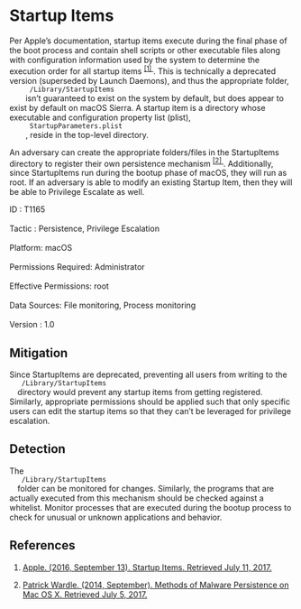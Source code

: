 <div class="container-fluid">
 <h1>
  Startup Items
 </h1>
 <div class="row">
  <div class="col-md-8 description-body">
   <p>
    Per Apple’s documentation, startup items execute during the final phase of the boot process and contain shell scripts or other executable files along with configuration information used by the system to determine the execution order for all startup items
    <span class="scite-citeref-number" data-reference="Startup Items" id="scite-ref-1-a">
     <sup>
      <a aria-describedby="qtip-0" data-hasqtip="0" href="https://developer.apple.com/library/content/documentation/MacOSX/Conceptual/BPSystemStartup/Chapters/StartupItems.html" target="_blank">
       [1]
      </a>
     </sup>
    </span>
    . This is technically a deprecated version (superseded by Launch Daemons), and thus the appropriate folder,
    <code>
     /Library/StartupItems
    </code>
    isn’t guaranteed to exist on the system by default, but does appear to exist by default on macOS Sierra. A startup item is a directory whose executable and configuration property list (plist),
    <code>
     StartupParameters.plist
    </code>
    , reside in the top-level directory.
   </p>
   <p>
    An adversary can create the appropriate folders/files in the StartupItems directory to register their own persistence mechanism
    <span class="scite-citeref-number" data-reference="Methods of Mac Malware Persistence" id="scite-ref-2-a">
     <sup>
      <a aria-describedby="qtip-1" data-hasqtip="1" href="https://www.virusbulletin.com/uploads/pdf/conference/vb2014/VB2014-Wardle.pdf" target="_blank">
       [2]
      </a>
     </sup>
    </span>
    . Additionally, since StartupItems run during the bootup phase of macOS, they will run as root. If an adversary is able to modify an existing Startup Item, then they will be able to Privilege Escalate as well.
   </p>
  </div>
  <div class="col-md-4">
   <div class="card">
    <div class="card-body">
     <div class="card-data">
      <span class="h5 card-title">
       ID
      </span>
      : T1165
      <br/>
      <br/>
     </div>
     <div class="card-data">
      <span class="h5 card-title">
      </span>
     </div>
     <div class="card-data">
      <span class="h5 card-title">
       Tactic
      </span>
      : Persistence, Privilege Escalation
      <br/>
      <br/>
     </div>
     <div class="card-data">
      <span class="h5 card-title">
       Platform:
      </span>
      macOS
      <br/>
      <br/>
     </div>
     <div class="card-data">
      <span class="h5 card-title">
       Permissions Required:
      </span>
      Administrator
      <br/>
      <br/>
     </div>
     <div class="card-data">
      <span class="h5 card-title">
       Effective Permissions:
      </span>
      root
      <br/>
      <br/>
     </div>
     <div class="card-data">
      <span class="h5 card-title">
       Data Sources:
      </span>
      File monitoring, Process monitoring
      <br/>
      <br/>
     </div>
     <div class="card-data">
      <span class="h5 card-title">
      </span>
     </div>
     <div class="card-data">
      <span class="h5 card-title">
      </span>
     </div>
     <div class="card-data">
      <span class="h5 card-title">
      </span>
     </div>
     <div class="card-data">
      <span class="h5 card-title">
      </span>
     </div>
     <div class="card-data">
      <span class="h5 card-title">
      </span>
     </div>
     <div class="card-data">
      <span class="h5 card-title">
      </span>
     </div>
     <div class="card-data">
      <span class="h5 card-title">
       Version
      </span>
      : 1.0
     </div>
    </div>
   </div>
  </div>
 </div>
 <h2 class="pt-3" id="mitigation">
  Mitigation
 </h2>
 <p>
  Since StartupItems are deprecated, preventing all users from writing to the
  <code>
   /Library/StartupItems
  </code>
  directory would prevent any startup items from getting registered. Similarly, appropriate permissions should be applied such that only specific users can edit the startup items so that they can’t be leveraged for privilege escalation.
 </p>
 <h2 class="pt-3" id="detection">
  Detection
 </h2>
 <p>
  The
  <code>
   /Library/StartupItems
  </code>
  folder can be monitored for changes. Similarly, the programs that are actually executed from this mechanism should be checked against a whitelist. Monitor processes that are executed during the bootup process to check for unusual or unknown applications and behavior.
 </p>
 <h2 class="pt-3" id="references">
  References
 </h2>
 <div class="row">
  <div class="col">
   <ol>
    <li>
     <span class="scite-citation" id="scite-1">
      <span class="scite-citation-text">
       <a class="external text" href="https://developer.apple.com/library/content/documentation/MacOSX/Conceptual/BPSystemStartup/Chapters/StartupItems.html" name="scite-1" rel="nofollow" target="_blank">
        Apple. (2016, September 13). Startup Items. Retrieved July 11, 2017.
       </a>
      </span>
     </span>
    </li>
   </ol>
  </div>
  <div class="col">
   <ol start="2.0">
    <li>
     <span class="scite-citation" id="scite-2">
      <span class="scite-citation-text">
       <a class="external text" href="https://www.virusbulletin.com/uploads/pdf/conference/vb2014/VB2014-Wardle.pdf" name="scite-2" rel="nofollow" target="_blank">
        Patrick Wardle. (2014, September). Methods of Malware Persistence on Mac OS X. Retrieved July 5, 2017.
       </a>
      </span>
     </span>
    </li>
   </ol>
  </div>
 </div>
</div>
